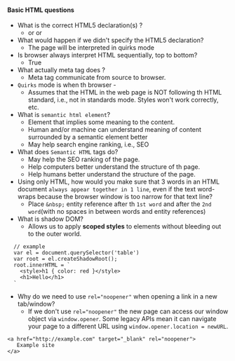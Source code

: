 #### Basic HTML questions
- What is the correct HTML5 declaration(s) ?
    - <!DOCTYPE html> or <!doctype html5> or <!DocTyPe htML   >
- What would happen if we didn't specify the HTML5 declaration?
    - The page will be interpreted in quirks mode
- Is browser always interpret HTML sequentially, top to bottom?
    - True
- What actually meta tag does ?
    - Meta tag communicate from source to browser.
- `Quirks` mode is when th browser -
    - Assumes that the HTML in the web page is NOT following th HTML standard, i.e., not in standards mode.
      Styles won't work correctly, etc.
- What is `semantic html element`?
    - Element that implies some meaning to the content.
    - Human and/or machine can understand meaning of content surrounded by a semantic element better
    - May help search engine ranking, i.e., SEO
- What does `Semantic HTML` tags do?
    - May help the SEO ranking of the page.
    - Help computers better understand the structure of th page.
    - Help humans better understand the structure of the page.
- Using only HTML, how would you make sure that 3 words in an HTML document `always appear together in 1 line`, even if 
  the text word-wraps because the browser window is too narrow for that text line?
    - Place `&nbsp;` entity reference after th `1st word` and after the `2nd word`(with no spaces in between words and entity references)
- What is shadow DOM?
  - Allows us to apply **scoped styles** to elements without bleeding out to the outer world.
```
  // example
  var el = document.querySelector('table')
  var root = el.createShadowRoot();
  root.innerHTML = `
    <style>h1 { color: red }</style>
    <h1>Hello</h1>
  `
```
- Why do we need to use `rel="noopener"` when opening a link in a new tab/window?
  - If we don't use `rel="noopener"` the new page can access our window object via `window.opener`. Some legacy APIs mean it can navigate your page to a different URL using `window.opener.location = newURL`.

```
<a href="http://example.com" target="_blank" rel="noopener">
   Example site
</a>
```
